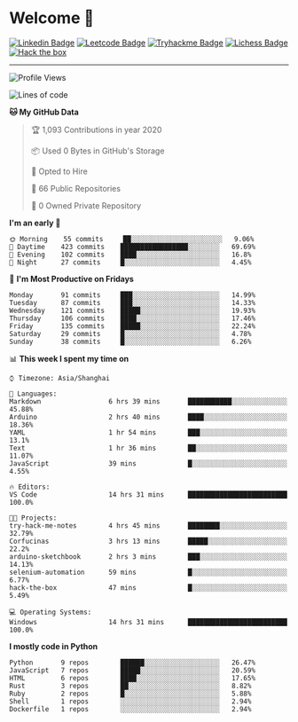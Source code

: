 # Welcome 👋

[![Linkedin Badge](https://img.shields.io/badge/-PedroTorres-blue?style=flat-square&logo=Linkedin&logoColor=white&link=https://www.linkedin.com/in/PedroTorres/)](https://www.linkedin.com/in/pedro-torres-cruz/)
[![Leetcode Badge](https://img.shields.io/badge/profile-leetcode-green)](https://leetcode.com/corfucinas/)
[![Tryhackme Badge](https://img.shields.io/badge/profile-tryhackme-blue)](https://tryhackme.com/p/Corfucinas/)
[![Lichess Badge](https://img.shields.io/badge/challenge_me-lichess-yellow)](https://lichess.org/@/Corfucinas)
[![Hack the box](https://img.shields.io/badge/hack_the_box-profile-red)](https://www.hackthebox.eu/profile/375826)

---

<!--START_SECTION:waka-->
![Profile Views](http://img.shields.io/badge/Profile%20Views-64-blue)

![Lines of code](https://img.shields.io/badge/From%20Hello%20World%20I've%20written-10.7%20million%20Lines%20of%20code-blue)

**🐱 My GitHub Data** 

> 🏆 1,093 Contributions in year 2020
 > 
> 📦 Used 0 Bytes in GitHub's Storage 
 > 
> 💼 Opted to Hire
 > 
> 📜 66 Public Repositories 
 > 
> 🔑 0 Owned Private Repository 
 > 
**I'm an early 🐤** 

```text
🌞 Morning    55 commits     ██░░░░░░░░░░░░░░░░░░░░░░░   9.06% 
🌆 Daytime    423 commits    █████████████████░░░░░░░░   69.69% 
🌃 Evening    102 commits    ████░░░░░░░░░░░░░░░░░░░░░   16.8% 
🌙 Night      27 commits     █░░░░░░░░░░░░░░░░░░░░░░░░   4.45%

```
📅 **I'm Most Productive on Fridays** 

```text
Monday       91 commits     ███░░░░░░░░░░░░░░░░░░░░░░   14.99% 
Tuesday      87 commits     ███░░░░░░░░░░░░░░░░░░░░░░   14.33% 
Wednesday    121 commits    █████░░░░░░░░░░░░░░░░░░░░   19.93% 
Thursday     106 commits    ████░░░░░░░░░░░░░░░░░░░░░   17.46% 
Friday       135 commits    █████░░░░░░░░░░░░░░░░░░░░   22.24% 
Saturday     29 commits     █░░░░░░░░░░░░░░░░░░░░░░░░   4.78% 
Sunday       38 commits     █░░░░░░░░░░░░░░░░░░░░░░░░   6.26%

```


📊 **This week I spent my time on** 

```text
⌚︎ Timezone: Asia/Shanghai

💬 Languages: 
Markdown                 6 hrs 39 mins       ███████████░░░░░░░░░░░░░░   45.88% 
Arduino                  2 hrs 40 mins       ████░░░░░░░░░░░░░░░░░░░░░   18.36% 
YAML                     1 hr 54 mins        ███░░░░░░░░░░░░░░░░░░░░░░   13.1% 
Text                     1 hr 36 mins        ██░░░░░░░░░░░░░░░░░░░░░░░   11.07% 
JavaScript               39 mins             █░░░░░░░░░░░░░░░░░░░░░░░░   4.55%

🔥 Editors: 
VS Code                  14 hrs 31 mins      █████████████████████████   100.0%

🐱‍💻 Projects: 
try-hack-me-notes        4 hrs 45 mins       ████████░░░░░░░░░░░░░░░░░   32.79% 
Corfucinas               3 hrs 13 mins       █████░░░░░░░░░░░░░░░░░░░░   22.2% 
arduino-sketchbook       2 hrs 3 mins        ███░░░░░░░░░░░░░░░░░░░░░░   14.13% 
selenium-automation      59 mins             █░░░░░░░░░░░░░░░░░░░░░░░░   6.77% 
hack-the-box             47 mins             █░░░░░░░░░░░░░░░░░░░░░░░░   5.49%

💻 Operating Systems: 
Windows                  14 hrs 31 mins      █████████████████████████   100.0%

```

**I mostly code in Python** 

```text
Python       9 repos        ██████░░░░░░░░░░░░░░░░░░░   26.47% 
JavaScript   7 repos        █████░░░░░░░░░░░░░░░░░░░░   20.59% 
HTML         6 repos        ████░░░░░░░░░░░░░░░░░░░░░   17.65% 
Rust         3 repos        ██░░░░░░░░░░░░░░░░░░░░░░░   8.82% 
Ruby         2 repos        █░░░░░░░░░░░░░░░░░░░░░░░░   5.88% 
Shell        1 repos        ░░░░░░░░░░░░░░░░░░░░░░░░░   2.94% 
Dockerfile   1 repos        ░░░░░░░░░░░░░░░░░░░░░░░░░   2.94%

```



<!--END_SECTION:waka-->
